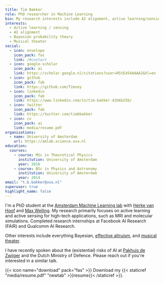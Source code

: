 ```yaml
---
title: Tim Bakker
role: PhD researcher in Machine Learning
bio: My research interests include AI alignment, active learning/sensing, reinforcement learning, ML for simulations, and everything Bayesian.
interests: 
  - Active learning / sensing
  - AI alignment
  - Bayesian probability theory
  - Musical theater
social:
  - icon: envelope
    icon_pack: fas
    link: /#contact
  - icon: google-scholar
    icon_pack: ai
    link: https://scholar.google.nl/citations?user=R5tE454AAAAJ&hl=en
  - icon: github
    icon_pack: fab
    link: https://github.com/Timsey
  - icon: linkedin
    icon_pack: fab
    link: https://www.linkedin.com/in/tim-bakker-42b6b25b/
  - icon: twitter
    icon_pack: fab
    link: https://twitter.com/timbbakker
  - icon: cv
    icon_pack: ai
    link: media/resume.pdf
organizations:
  - name: University of Amsterdam
    url: https://amlab.science.uva.nl
education:
  courses:
    - course: MSc in Theoretical Physics
      institution: University of Amsterdam
      year: 2016
    - course: BSc in Physics and Astronomy
      institution: University of Amsterdam
      year: 2014
email: "t.b.bakker@uva.nl"
superuser: true
highlight_name: false
---
```

I'm a PhD student at the [Amsterdam Machine Learning lab](https://amlab.science.uva.nl) with [Herke van Hoof](https://staff.fnwi.uva.nl/h.c.vanhoof/homepage/) and [Max Welling](https://staff.fnwi.uva.nl/m.welling/). My research primarily focuses on active learning and active sensing for high-tech applications, such as MRI and molecular simulations. Completed research internships at Facebook AI Research (FAIR) and Qualcomm AI Research.

Other interests include everything Bayesian, [effective altruism](https://www.eaamsterdam.org/), and [musical theater](https://www.hetaspk.nl/).

I have recently spoken about the (existential) risks of AI at [Pakhuis de Zwijger](https://dezwijger.nl/programma/existential-risks-of-artificial-intelligence) and the Dutch Ministry of Defence. Please reach out if you're interested in a similar talk.

{{< icon name="download" pack="fas" >}} Download my {{< staticref "media/resume.pdf" "newtab" >}}resume{{< /staticref >}}.
